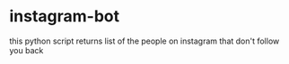 # instagram-bot
this python script returns list of the people on instagram that don't follow you back 
